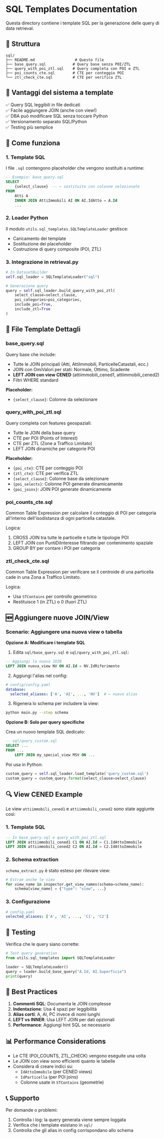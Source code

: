 # SQL Templates Documentation

Questa directory contiene i template SQL per la generazione delle query di data retrieval.

## 📁 Struttura

```
sql/
├── README.md                  # Questo file
├── base_query.sql            # Query base senza POI/ZTL
├── query_with_poi_ztl.sql    # Query completa con POI e ZTL
├── poi_counts_cte.sql        # CTE per conteggio POI
└── ztl_check_cte.sql         # CTE per verifica ZTL
```

## 🎯 Vantaggi del sistema a template

✅ Query SQL leggibili in file dedicati  
✅ Facile aggiungere JOIN (anche con view!)  
✅ DBA può modificare SQL senza toccare Python  
✅ Versionamento separato SQL/Python  
✅ Testing più semplice  

## 🔧 Come funziona

### 1. Template SQL

I file `.sql` contengono placeholder che vengono sostituiti a runtime:

```sql
-- Esempio: base_query.sql
SELECT
    {select_clause}  -- ← sostituito con colonne selezionate
FROM
    Atti A
    INNER JOIN AttiImmobili AI ON AI.IdAtto = A.Id
    ...
```

### 2. Loader Python

Il modulo `utils.sql_templates.SQLTemplateLoader` gestisce:
- Caricamento dei template
- Sostituzione dei placeholder
- Costruzione di query composite (POI, ZTL)

### 3. Integrazione in retrieval.py

```python
# In DatasetBuilder
self.sql_loader = SQLTemplateLoader("sql")

# Generazione query
query = self.sql_loader.build_query_with_poi_ztl(
    select_clause=select_clause,
    poi_categories=poi_categories,
    include_poi=True,
    include_ztl=True
)
```

## 📝 File Template Dettagli

### base_query.sql
Query base che include:
- Tutte le JOIN principali (Atti, AttiImmobili, ParticelleCatastali, ecc.)
- JOIN con OmiValori per stati: Normale, Ottimo, Scadente
- **LEFT JOIN con view CENED** (attiimmobili_cened1, attiimmobili_cened2)
- Filtri WHERE standard

**Placeholder:**
- `{select_clause}`: Colonne da selezionare

### query_with_poi_ztl.sql
Query completa con features geospaziali:
- Tutte le JOIN della base query
- CTE per POI (Points of Interest)
- CTE per ZTL (Zone a Traffico Limitato)
- LEFT JOIN dinamiche per categorie POI

**Placeholder:**
- `{poi_cte}`: CTE per conteggio POI
- `{ztl_cte}`: CTE per verifica ZTL
- `{select_clause}`: Colonne base da selezionare
- `{poi_selects}`: Colonne POI generate dinamicamente
- `{poi_joins}`: JOIN POI generate dinamicamente

### poi_counts_cte.sql
Common Table Expression per calcolare il conteggio di POI per categoria all'interno dell'isodistanza di ogni particella catastale.

Logica:
1. CROSS JOIN tra tutte le particelle e tutte le tipologie POI
2. LEFT JOIN con PuntiDiInteresse filtrando per contenimento spaziale
3. GROUP BY per contare i POI per categoria

### ztl_check_cte.sql
Common Table Expression per verificare se il centroide di una particella cade in una Zona a Traffico Limitato.

Logica:
- Usa `STContains` per controllo geometrico
- Restituisce 1 (in ZTL) o 0 (fuori ZTL)

## 🆕 Aggiungere nuove JOIN/View

### Scenario: Aggiungere una nuova view o tabella

**Opzione A: Modificare i template SQL**

1. Edita `sql/base_query.sql` e `sql/query_with_poi_ztl.sql`:

```sql
-- Aggiungi la nuova JOIN
LEFT JOIN nuova_view NV ON AI.Id = NV.IdRiferimento
```

2. Aggiungi l'alias nel config:

```yaml
# config/config.yaml
database:
  selected_aliases: ['A', 'AI', ..., 'NV']  # ← nuovo alias
```

3. Rigenera lo schema per includere la view:

```bash
python main.py --step schema
```

**Opzione B: Solo per query specifiche**

Crea un nuovo template SQL dedicato:

```sql
-- sql/query_custom.sql
SELECT ...
FROM ...
    LEFT JOIN my_special_view MSV ON ...
```

Poi usa in Python:

```python
custom_query = self.sql_loader.load_template('query_custom.sql')
custom_query = custom_query.format(select_clause=select_clause)
```

## 🔍 View CENED Example

Le view `attiimmobili_cened1` e `attiimmobili_cened2` sono state aggiunte così:

### 1. Template SQL
```sql
-- In base_query.sql e query_with_poi_ztl.sql
LEFT JOIN attiimmobili_cened1 C1 ON AI.Id = C1.IdAttoImmobile
LEFT JOIN attiimmobili_cened2 C2 ON AI.Id = C2.IdAttoImmobile
```

### 2. Schema extraction
`schema_extract.py` è stato esteso per rilevare view:

```python
# Estrae anche le view
for view_name in inspector.get_view_names(schema=schema_name):
    schema[view_name] = {"type": "view", ...}
```

### 3. Configurazione
```yaml
# config.yaml
selected_aliases: ['A', 'AI', ..., 'C1', 'C2']
```

## 🧪 Testing

Verifica che le query siano corrette:

```python
# Test query generation
from utils.sql_templates import SQLTemplateLoader

loader = SQLTemplateLoader()
query = loader.build_base_query("A.Id, AI.Superficie")
print(query)
```

## 🚀 Best Practices

1. **Commenti SQL**: Documenta le JOIN complesse
2. **Indentazione**: Usa 4 spazi per leggibilità
3. **Alias corti**: A, AI, PC invece di nomi lunghi
4. **LEFT vs INNER**: Usa LEFT JOIN per dati opzionali
5. **Performance**: Aggiungi hint SQL se necessario

## 📊 Performance Considerations

- Le CTE (POI_COUNTS, ZTL_CHECK) vengono eseguite una volta
- Le JOIN con view sono efficienti quanto le tabelle
- Considera di creare indici su:
  - `IdAttoImmobile` (per CENED views)
  - `IdParticella` (per POI joins)
  - Colonne usate in `STContains` (geometrie)

## 📞 Supporto

Per domande o problemi:
1. Controlla i log: la query generata viene sempre loggata
2. Verifica che i template esistano in `sql/`
3. Controlla che gli alias in config corrispondano allo schema
